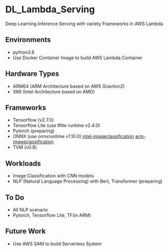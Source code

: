 # DL_Lambda_Serving
Deep Learning Inference Serving with variety Frameworks in AWS Lambda

## Environments
- python3.8
- Use Docker Container Image to build AWS Lambda Container

## Hardware Types
- ARM64 (ARM Architecture based on AWS Graviton2)
- X86 (Intel Architecture based on AMD)

## Frameworks
- Tensorflow (v2.7.0)
- Tensorflow Lite (use tflite runtime v2.4.0)
- Pytorch (preparing)
- ONNX (use onnxruntime v1.10.0) [intel-imageclassification](https://github.com/jaeriver/DL_Lambda_Serving/tree/main/intel/onnx/image_classification) [arm-imageclassification](https://github.com/jaeriver/DL_Lambda_Serving/tree/main/arm/onnx/image_classification)
- TVM (v0.8)

## Workloads
- Image Classification with CNN models
- NLP (Natural Language Processing) with Bert, Transformer (preparing)

## To Do
- All NLP scenario
- Pytorch, Tensorflow Lite, TF(in ARM)

## Future Work
- Use AWS SAM to build Serverless System
